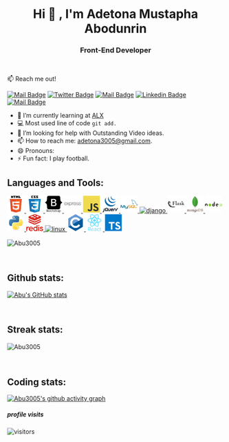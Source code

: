 <h1 align="center">Hi 👋 , I'm Adetona Mustapha Abodunrin</h1>
<h3 align="center">Front-End Developer </h3><br/>

:mailbox: Reach me out!

[![Mail Badge](https://img.shields.io/badge/-adetona3005-c0392b?style=flat&labelColor=c0392b&logo=gmail&logoColor=white)](mailto:adetona3005@gmail.com) [![Twitter Badge](https://img.shields.io/badge/-@AdetonaMustaph2-1ca0f1?style=flat&labelColor=1ca0f1&logo=twitter&logoColor=white&link=https://twitter.com/AdetonaMustaph2)](https://twitter.com/AdetonaMustaph2) [![Mail Badge](https://img.shields.io/badge/-Non-e74c3c?style=flat&labelColor=e74c3c&logo=youtube&logoColor=white)](Non) [![Linkedin Badge](https://img.shields.io/badge/-adetonamustapha-0e76a8?style=flat&labelColor=0e76a8&logo=linkedin&logoColor=white)](https://www.linkedin.com/in/adetona-mustapha-1a6683247/) [![Mail Badge](https://img.shields.io/badge/-@mustaphaadetona-e84393?style=flat&labelColor=e84393&logo=instagram&logoColor=white)](https://instagram.com/islempenywis) 

<!-- TODO: Add last video link -->

- 🔭 I’m currently learning at [ALX](https://www.alxafrica.com/)
- :computer: Most used line of code `git add.`
- 🤔 I’m looking for help with Outstanding Video ideas.
- 📫 How to reach me: adetona3005@gmail.com.
- 😄 Pronouns: 
- ⚡ Fun fact: I play football.

<h2 align="left">Languages and Tools:</h2>
</a> <a href="https://www.w3.org/html/" target="_blank" rel="noreferrer"> <img src="https://raw.githubusercontent.com/devicons/devicon/master/icons/html5/html5-original-wordmark.svg" alt="html5" width="40" height="40"/> </a>
<a href="https://www.w3schools.com/css/" target="_blank" rel="noreferrer"> <img src="https://raw.githubusercontent.com/devicons/devicon/master/icons/css3/css3-original-wordmark.svg" alt="css3" width="40" height="40"/> </a> <a href="https://getbootstrap.com" target="_blank" rel="noreferrer"> <img src="https://raw.githubusercontent.com/devicons/devicon/master/icons/bootstrap/bootstrap-plain-wordmark.svg" alt="bootstrap" width="40" height="40"/> </a> <a href="https://expressjs.com" target="_blank" rel="noreferrer"> <img src="https://raw.githubusercontent.com/devicons/devicon/master/icons/express/express-original-wordmark.svg" alt="express" width="40" height="40"/> <a href="https://developer.mozilla.org/en-US/docs/Web/JavaScript" target="_blank" rel="noreferrer"> <img src="https://raw.githubusercontent.com/devicons/devicon/master/icons/javascript/javascript-original.svg" alt="javascript" width="40" height="40"/> </a></a> <a href="https://www.jquery.com/" target="_blank" rel="noreferrer"> <img src="https://raw.githubusercontent.com/devicons/devicon/master/icons/jquery/jquery-original-wordmark.svg" alt="JQuery" width="40" height="40"/> </a></a> <a href="https://www.mysql.com/" target="_blank" rel="noreferrer"> <img src="https://raw.githubusercontent.com/devicons/devicon/master/icons/mysql/mysql-original-wordmark.svg" alt="mysql" width="40" height="40"/> </a>
</a> <a href="https://www.djangoproject.com/" target="_blank" rel="noreferrer"> <img src="https://raw.githubusercontent.com/devicons/devicon/master/icons/django/django-original-wordmark.svg" alt="django" width="40" height="40"/> </a></a> <a href="https://flask.palletsprojects.com/" target="_blank" rel="noreferrer"> <img src="https://raw.githubusercontent.com/devicons/devicon/master/icons/flask/flask-original-wordmark.svg" alt="flask" width="40" height="40"/> </a><a href="https://www.mongodb.com/" target="_blank" rel="noreferrer"> <img src="https://raw.githubusercontent.com/devicons/devicon/master/icons/mongodb/mongodb-original-wordmark.svg" alt="mongodb" width="40" height="40"/> </a> <a href="https://nodejs.org" target="_blank" rel="noreferrer"> <img src="https://raw.githubusercontent.com/devicons/devicon/master/icons/nodejs/nodejs-original-wordmark.svg" alt="nodejs" width="40" height="40"/> </a> <a href="https://www.python.org" target="_blank" rel="noreferrer"> <img src="https://raw.githubusercontent.com/devicons/devicon/master/icons/python/python-original.svg" alt="python" width="40" height="40"/> </a>
<a href="https://redis.com" target="_blank" rel="noreferrer"> <img src="https://raw.githubusercontent.com/devicons/devicon/master/icons/redis/redis-plain-wordmark.svg" alt="Redis" width="40" height="40"/> </a>
</a> <a href="https://www.linux.org/" target="_blank" rel="noreferrer"> <img src="https://raw.githubusercontent.com/devicons/devicon/master/icons/linux/linux-original-wordmark.svg" alt="linux" width="40" height="40"/> </a>
  </a> <a href="https://www.cppreference.com" target="_blank" rel="noreferrer"> <img src="https://raw.githubusercontent.com/devicons/devicon/master/icons/c/c-original.svg" alt="C" width="40" height="40"/> </a><a href="https://reactjs.org/" target="_blank" rel="noreferrer"> <img src="https://raw.githubusercontent.com/devicons/devicon/master/icons/react/react-original-wordmark.svg" alt="react" width="40" height="40"/> </a> <a href="https://www.typescriptlang.org/" target="_blank" rel="noreferrer"> <img src="https://raw.githubusercontent.com/devicons/devicon/master/icons/typescript/typescript-original.svg" alt="typescript" width="40" height="40"/> </a> </p>



<p><img align="center" src="https://github-readme-stats.vercel.app/api/top-langs?username=Abu3005&show_icons=true&locale=en&layout=compact&theme=dark" alt="Abu3005" /></p>

<br/>
<h2 align="left">Github stats:</h2>

[![Abu's GitHub stats](https://github-readme-stats.vercel.app/api?username=Abu3005&hide=contribs,prs&show_icons=true&theme=tokyonight)](https://github.com/Abu3005/github-readme-stats)

<br/>
<h2 align="left">Streak stats:</h2>

<p><img align="center" src="https://github-readme-streak-stats.herokuapp.com/?user=Abu3005&theme=dark" alt="Abu3005" /></p>


<br/>
<h2 align="left">Coding stats:</h2>

[![Abu3005's github activity graph](https://github-readme-activity-graph.cyclic.app/graph?username=Abu3005&&theme=react-dark)](https://github.com/Abu3005/github-readme-activity-graph)

##### profile visits

![visitors](https://visitor-badge.glitch.me/badge?page_id=Abu3005.Abu3005.issue.1&left_color=green&right_color=red)
